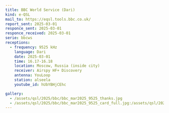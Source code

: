 ```yaml
---
title: BBC World Service (Dari)
kind: e-QSL
mail_to: https://eqsl.tools.bbc.co.uk/
report_sent: 2025-03-01
responce_sent: 2025-03-01
responce_received: 2025-03-01
serie: bbcws
receptions:
  - frequency: 9525 kHz
    language: Dari
    date: 2025-03-01
    time: 16.17-16.18
    location: Moscow, Russia (inside city)
    receiver: Airspy HF+ Discovery
    antenna: YouLoop
    station: alseela
    youtube_id: hUbYBHjCEhc

gallery:
  - /assets/qsl/2025/bbc/bbc_mar2025_9525_thanks.jpg
  - /assets/qsl/2025/bbc/bbc_mar2025_9525_card_full.jpg:/assets/qsl/2025/bbc/bbc_mar2025_9525_card_small.jpg
---
```

